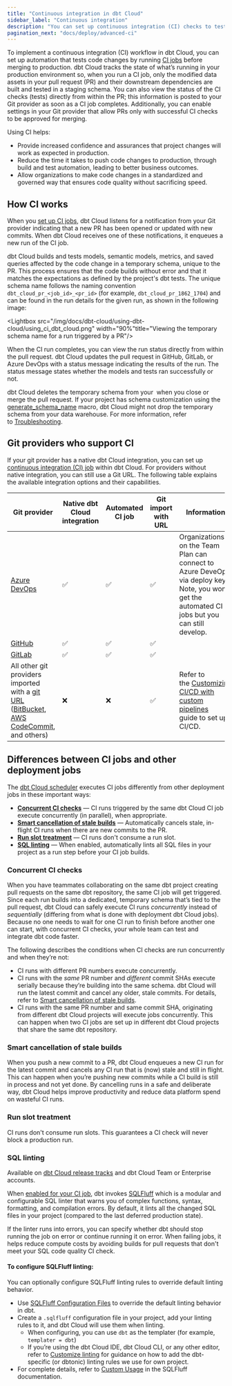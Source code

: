```yaml
---
title: "Continuous integration in dbt Cloud"
sidebar_label: "Continuous integration"
description: "You can set up continuous integration (CI) checks to test every single change prior to deploying the code to production just like in a software development workflow."
pagination_next: "docs/deploy/advanced-ci"
---
```


To implement a continuous integration (CI) workflow in dbt Cloud, you can set up automation that tests code changes by running [CI jobs](/docs/deploy/ci-jobs) before merging to production. dbt Cloud tracks the state of what’s running in your production environment so, when you run a CI job, only the modified data assets in your pull request (PR) and their downstream dependencies are built and tested in a staging schema. You can also view the status of the CI checks (tests) directly from within the PR; this information is posted to your Git provider as soon as a CI job completes. Additionally, you can enable settings in your Git provider that allow PRs only with successful CI checks to be approved for merging.  

<Lightbox src="/img/docs/dbt-cloud/using-dbt-cloud/ci-workflow.png" width="90%" title="Workflow of continuous integration in dbt Cloud"/>

Using CI helps:

- Provide increased confidence and assurances that project changes will work as expected in production.
- Reduce the time it takes to push code changes to production, through build and test automation, leading to better business outcomes.
- Allow organizations to make code changes in a standardized and governed way that ensures code quality without sacrificing speed.

## How CI works

When you [set up CI jobs](/docs/deploy/ci-jobs#set-up-ci-jobs), dbt Cloud listens for a notification from your Git provider indicating that a new PR has been opened or updated with new commits. When dbt Cloud receives one of these notifications, it enqueues a new run of the CI job.

dbt Cloud builds and tests models, semantic models, metrics, and saved queries affected by the code change in a temporary schema, unique to the PR. This process ensures that the code builds without error and that it matches the expectations as defined by the project's dbt tests. The unique schema name follows the naming convention `dbt_cloud_pr_<job_id>_<pr_id>` (for example, `dbt_cloud_pr_1862_1704`) and can be found in the run details for the given run, as shown in the following image:

<Lightbox src="/img/docs/dbt-cloud/using-dbt-cloud/using_ci_dbt_cloud.png" width="90%"title="Viewing the temporary schema name for a run triggered by a PR"/>

When the CI run completes, you can view the run status directly from within the pull request. dbt Cloud updates the pull request in GitHub, GitLab, or Azure DevOps with a status message indicating the results of the run. The status message states whether the models and tests ran successfully or not. 

dbt Cloud deletes the temporary schema from your <Term id="data-warehouse" /> when you close or merge the pull request. If your project has schema customization using the [generate_schema_name](/docs/build/custom-schemas#how-does-dbt-generate-a-models-schema-name) macro, dbt Cloud might not drop the temporary schema from your data warehouse. For more information, refer to [Troubleshooting](/docs/deploy/ci-jobs#troubleshooting).

## Git providers who support CI

If your git provider has a native dbt Cloud integration, you can set up [continuous integration (CI) job](/docs/deploy/ci-jobs) within dbt Cloud. For providers without native integration, you can still use a Git URL. The following table explains the available integration options and their capabilities.

| **Git provider** | **Native dbt Cloud integration** |**Automated CI job** |**Git import with URL**| **Information**|
| -----------------| ---------------------------------| -------------------------------------------|-----------------------|---------|
|[Azure DevOps](/docs/cloud/git/setup-azure)<br /> <Lifecycle status="enterprise" />|  ✅|  ✅ |  ✅  | Organizations on the Team Plan can connect to Azure DeveOps via deploy key. Note, you won’t get the automated CI jobs but you can still develop.|
|[GitHub](/docs/cloud/git/connect-github)<br /> <Lifecycle status="developer,team,enterprise" /> | ✅ | ✅ |  ✅         |                                  
|[GitLab](/docs/cloud/git/connect-gitlab)<br /> <Lifecycle status="developer,team,enterprise" /> | ✅ | ✅ |  ✅         |
|All other git providers imported with a [git URL](/docs/cloud/git/import-a-project-by-git-url) ([BitBucket](/docs/cloud/git/import-a-project-by-git-url#bitbucket), [AWS CodeCommit](/docs/cloud/git/import-a-project-by-git-url#aws-codecommit), and others)| ❌    | ❌    | ✅   | Refer to the [Customizing CI/CD with custom pipelines](/guides/custom-cicd-pipelines?step=1) guide to set up CI/CD.|








## Differences between CI jobs and other deployment jobs

The [dbt Cloud scheduler](/docs/deploy/job-scheduler) executes CI jobs differently from other deployment jobs in these important ways:

- [**Concurrent CI checks**](#concurrent-ci-checks) &mdash; CI runs triggered by the same dbt Cloud CI job execute concurrently (in parallel), when appropriate.
- [**Smart cancellation of stale builds**](#smart-cancellation-of-stale-builds) &mdash; Automatically cancels stale, in-flight CI runs when there are new commits to the PR.
- [**Run slot treatment**](#run-slot-treatment) &mdash; CI runs don't consume a run slot.
- [**SQL linting**](#sql-linting) &mdash; When enabled, automatically lints all SQL files in your project as a run step before your CI job builds.

### Concurrent CI checks

When you have teammates collaborating on the same dbt project creating pull requests on the same dbt repository, the same CI job will get triggered. Since each run builds into a dedicated, temporary schema that’s tied to the pull request, dbt Cloud can safely execute CI runs _concurrently_ instead of _sequentially_ (differing from what is done with deployment dbt Cloud jobs). Because no one needs to wait for one CI run to finish before another one can start, with concurrent CI checks, your whole team can test and integrate dbt code faster.

The following describes the conditions when CI checks are run concurrently and when they’re not:  

- CI runs with different PR numbers execute concurrently. 
- CI runs with the _same_ PR number and _different_ commit SHAs execute serially because they’re building into the same schema. dbt Cloud will run the latest commit and cancel any older, stale commits. For details, refer to [Smart cancellation of stale builds](#smart-cancellation). 
- CI runs with the same PR number and same commit SHA, originating from different dbt Cloud projects will execute jobs concurrently. This can happen when two CI jobs are set up in different dbt Cloud projects that share the same dbt repository.

### Smart cancellation of stale builds

When you push a new commit to a PR, dbt Cloud enqueues a new CI run for the latest commit and cancels any CI run that is (now) stale and still in flight. This can happen when you’re pushing new commits while a CI build is still in process and not yet done. By cancelling runs in a safe and deliberate way, dbt Cloud helps improve productivity and reduce data platform spend on wasteful CI runs.

<Lightbox src="/img/docs/dbt-cloud/using-dbt-cloud/example-smart-cancel-job.png" width="70%" title="Example of an automatically canceled run"/>

### Run slot treatment <Lifecycle status="team,enterprise" />

CI runs don't consume run slots. This guarantees a CI check will never block a production run.

### SQL linting <Lifecycle status="team,enterprise" />

Available on [dbt Cloud release tracks](/docs/dbt-versions/cloud-release-tracks) and dbt Cloud Team or Enterprise accounts.

When [enabled for your CI job](/docs/deploy/ci-jobs#set-up-ci-jobs), dbt invokes [SQLFluff](https://sqlfluff.com/) which is a modular and configurable SQL linter that warns you of complex functions, syntax, formatting, and compilation errors. By default, it lints all the changed SQL files in your project (compared to the last deferred production state). 

If the linter runs into errors, you can specify whether dbt should stop running the job on error or continue running it on error. When failing jobs, it helps reduce compute costs by avoiding builds for pull requests that don't meet your SQL code quality CI check.

#### To configure SQLFluff linting:
You can optionally configure SQLFluff linting rules to override default linting behavior.

- Use [SQLFluff Configuration Files](https://docs.sqlfluff.com/en/stable/configuration/setting_configuration.html#configuration-files) to override the default linting behavior in dbt.
- Create a `.sqlfluff` configuration file in your project, add your linting rules to it, and dbt Cloud will use them when linting.
    - When configuring, you can use `dbt` as the templater (for example, `templater = dbt`)
    - If you’re using the dbt Cloud IDE, dbt Cloud CLI, or any other editor, refer to [Customize linting](/docs/cloud/dbt-cloud-ide/lint-format#customize-linting) for guidance on how to add the dbt-specific (or dbtonic) linting rules we use for own project.
- For complete details, refer to [Custom Usage](https://docs.sqlfluff.com/en/stable/gettingstarted.html#custom-usage) in the SQLFluff documentation.
